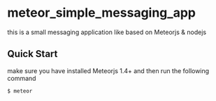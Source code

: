 # meteor_simple_messaging_app
this is a small messaging application like based on Meteorjs &amp; nodejs


## Quick Start
make sure you have installed Meteorjs 1.4+ and then run the following command
```bash
$ meteor 
```


